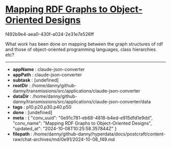 # [Mapping RDF Graphs to Object-Oriented Designs](https://claude.ai/chat/0e91c781-eb68-4818-b4ed-e915dfd1e9dd)

f492b9e4-aea0-430f-a024-2e31e7e526ff

What work has been done on mapping between the graph  structures of rdf and those of object-oriented programming languages, class hierarchies etc?

---

* **appName** : claude-json-converter
* **appPath** : claude-json-converter
* **subtask** : [undefined]
* **rootDir** : /home/danny/github-danny/transmissions/src/applications/claude-json-converter
* **dataDir** : /home/danny/github-danny/transmissions/src/applications/claude-json-converter/data
* **tags** : p10.p20.p30.p40.p50
* **done** : [undefined]
* **meta** : {
  "conv_uuid": "0e91c781-eb68-4818-b4ed-e915dfd1e9dd",
  "conv_name": "Mapping RDF Graphs to Object-Oriented Designs",
  "updated_at": "2024-10-08T10:25:58.357844Z"
}
* **filepath** : /home/danny/github-danny/hyperdata/docs/postcraft/content-raw/chat-archives/md/0e91/2024-10-08_f49.md